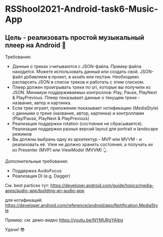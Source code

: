 # RSShool2021-Android-task6-Music-App

## Цель - реализовать простой музыкальный плеер на Android 🎵

Требования:
- Данные о треках считываются с JSON-файла. Пример файла находится. Можете использовать данный или создать свой. JSON-файл добавляем в проект, в assets или res/raw. Необходимо распарсить JSON в список треков и работать с этим списком.
- Плеер должен проигрывать треки по uri, которые вы получили из JSON. Минимум поддерживаемых контроллов: Play, Pause, PlayNext & PlayPrevious. Плеер показывает данные о текущем треке - название, автор и картинка.
- Если трек играет, приложение показывает нотификацию (MediaStyle) с данными о треке (название, автор, картинка) и контроллами (Play/Pause, PlayNext & PlayPrevious)
- Реализация поддержки rotation (состояние не сбрасывается). Реализация поддержки разных версий layout для portrait и landscape режимов
- Вы должны выбрань одну из архитектур - MVP или MVVM - и реализовать её. View не должно хранить состояния, а получать их из Presenter (MVP) или ViewModel (MVVM) 👆.

Дополнительные требования:
- Поддержка AudioFocus
- Реализация DI (e.g. Dagger)

См. best partices тут: https://developer.android.com/guide/topics/media-apps/audio-app/building-an-audio-app

для нотификаций: https://developer.android.com/reference/android/app/Notification.MediaStyle

Пример: см. демо-видео https://youtu.be/NYMURgYAibg

Удачи! 😎
